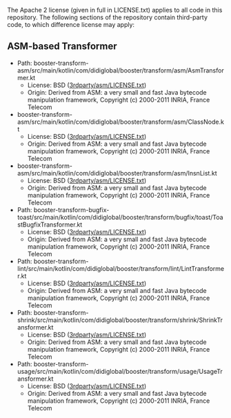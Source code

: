 The Apache 2 license (given in full in LICENSE.txt) applies to all code in this repository.
The following sections of the repository contain third-party code, to which difference license may apply:

## ASM-based Transformer

- Path: booster-transform-asm/src/main/kotlin/com/didiglobal/booster/transform/asm/AsmTransformer.kt
  - License: BSD ([3rdparty/asm/LICENSE.txt](./3rdparty/asm/LICENSE.txt))
  - Origin: Derived from ASM: a very small and fast Java bytecode manipulation framework, Copyright (c) 2000-2011 INRIA, France Telecom
- booster-transform-asm/src/main/kotlin/com/didiglobal/booster/transform/asm/ClassNode.kt
  - License: BSD ([3rdparty/asm/LICENSE.txt](./3rdparty/asm/LICENSE.txt))
  - Origin: Derived from ASM: a very small and fast Java bytecode manipulation framework, Copyright (c) 2000-2011 INRIA, France Telecom
- booster-transform-asm/src/main/kotlin/com/didiglobal/booster/transform/asm/InsnList.kt
  - License: BSD ([3rdparty/asm/LICENSE.txt](./3rdparty/asm/LICENSE.txt))
  - Origin: Derived from ASM: a very small and fast Java bytecode manipulation framework, Copyright (c) 2000-2011 INRIA, France Telecom
- Path: booster-transform-bugfix-toast/src/main/kotlin/com/didiglobal/booster/transform/bugfix/toast/ToastBugfixTransformer.kt
  - License: BSD ([3rdparty/asm/LICENSE.txt](./3rdparty/asm/LICENSE.txt))
  - Origin: Derived from ASM: a very small and fast Java bytecode manipulation framework, Copyright (c) 2000-2011 INRIA, France Telecom
- Path: booster-transform-lint/src/main/kotlin/com/didiglobal/booster/transform/lint/LintTransformer.kt
  - License: BSD ([3rdparty/asm/LICENSE.txt](./3rdparty/asm/LICENSE.txt))
  - Origin: Derived from ASM: a very small and fast Java bytecode manipulation framework, Copyright (c) 2000-2011 INRIA, France Telecom
- Path: booster-transform-shrink/src/main/kotlin/com/didiglobal/booster/transform/shrink/ShrinkTransformer.kt
  - License: BSD ([3rdparty/asm/LICENSE.txt](./3rdparty/asm/LICENSE.txt))
  - Origin: Derived from ASM: a very small and fast Java bytecode manipulation framework, Copyright (c) 2000-2011 INRIA, France Telecom
- Path: booster-transform-usage/src/main/kotlin/com/didiglobal/booster/transform/usage/UsageTransformer.kt
  - License: BSD ([3rdparty/asm/LICENSE.txt](./3rdparty/asm/LICENSE.txt))
  - Origin: Derived from ASM: a very small and fast Java bytecode manipulation framework, Copyright (c) 2000-2011 INRIA, France Telecom

